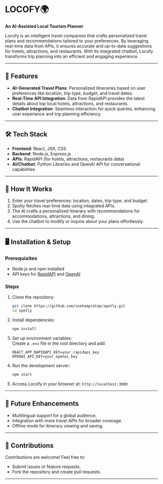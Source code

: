 
# LOCOFY🌍  
**An AI-Assisted Local Tourism Planner**  

Locofy is an intelligent travel companion that crafts personalized travel plans and recommendations tailored to your preferences. By leveraging real-time data from APIs, it ensures accurate and up-to-date suggestions for hotels, attractions, and restaurants. With its integrated chatbot, Locofy transforms trip planning into an efficient and engaging experience.  

---

## 🚀 Features  
- **AI-Generated Travel Plans**: Personalized itineraries based on user preferences like location, trip type, budget, and travel dates.  
- **Real-Time API Integration**: Data from RapidAPI provides the latest details about top local hotels, attractions, and restaurants.  
- **Chatbot Integration**: Seamless interaction for quick queries, enhancing user experience and trip planning efficiency.  

---

## 🛠️ Tech Stack  
- **Frontend**: React, JSX, CSS  
- **Backend**: Node.js, Express.js
- **APIs**: RapidAPI (for hotels, attractions, restaurants data)  
- **AI/Chatbot**: Python Libraries and OpenAI API for conversational capabilities  

---

## 📖 How It Works  
1. Enter your travel preferences: location, dates, trip type, and budget.  
2. Spotly fetches real-time data using integrated APIs.  
3. The AI crafts a personalized itinerary with recommendations for accommodations, attractions, and dining.  
4. Use the chatbot to modify or inquire about your plans effortlessly.  

---

## 🖥️ Installation & Setup  

### Prerequisites  
- Node.js and npm installed  
- API keys for [RapidAPI](https://rapidapi.com/) and [OpenAI](https://openai.com/index/openai-api/)

### Steps  
1. Clone the repository:  
   ```bash  
   git clone https://github.com/snehaapratap/spotly.git  
   cd spotly  
   ```  

2. Install dependencies:  
   ```bash  
   npm install  
   ```  

3. Set up environment variables:  
   Create a `.env` file in the root directory and add:  
   ```env  
   REACT_APP_RAPIDAPI_KEY=your_rapidapi_key  
   OPENAI_API_KEY=your_openai_key  
   ```  

4. Run the development server:  
   ```bash  
   npm start  
   ```  

5. Access Locofy in your browser at: `http://localhost:3000`  

---


## 🌟 Future Enhancements  
- Multilingual support for a global audience.  
- Integration with more travel APIs for broader coverage.  
- Offline mode for itinerary viewing and saving.  

---

## 🤝 Contributions  
Contributions are welcome! Feel free to:  
- Submit issues or feature requests.  
- Fork the repository and create pull requests.  

---

